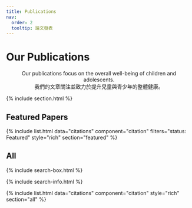 ```yaml
---
title: Publications
nav:
  order: 2
  tooltip: 論文發表
---
```


# Our Publications

<center>
Our publications focus on the overall well-being of children and adolescents.<br>
我們的文章關注並致力於提升兒童與青少年的整體健康。

</center>

{% include section.html %}


## Featured Papers
{% include list.html data="citations" component="citation" filters="status: Featured" style="rich" section="featured" %}

## All

{% include search-box.html %}

{% include search-info.html %}

{% include list.html data="citations" component="citation" style="rich" section="all" %}
